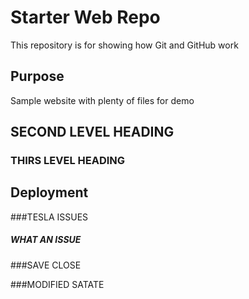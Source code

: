 # Starter Web Repo

This repository is for showing how Git and GitHub work

## Purpose

Sample website with plenty of files for demo
## SECOND LEVEL HEADING

### THIRS LEVEL HEADING


## Deployment



###TESLA ISSUES

##### WHAT AN ISSUE



###SAVE CLOSE


###MODIFIED SATATE
